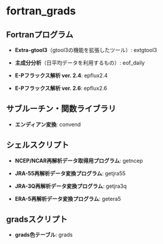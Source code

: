 # fortran_grads

## Fortranプログラム

- **Extra-gtool3**（gtool3の機能を拡張したツール）: extgtool3

- **主成分分析**（日平均データを利用するもの）: eof_daily

- **E-Pフラックス解析 ver. 2.4**: epflux2.4

- **E-Pフラックス解析 ver. 2.6**: epflux2.6

## サブルーチン・関数ライブラリ

- **エンディアン変換**: convend

## シェルスクリプト

- **NCEP/NCAR再解析データ取得用プログラム**: getncep

- **JRA-55再解析データ変換プログラム**: getjra55

- **JRA-3Q再解析データ変換プログラム**: getjra3q

- **ERA-5再解析データ変換プログラム**: getera5

## gradsスクリプト

- **grads色テーブル**: grads
